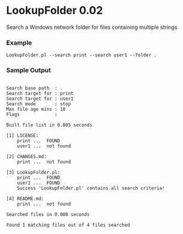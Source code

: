 # LookupFolder 0.02
Search a Windows network folder for files containing multiple strings

### Example
```
LookupFolder.pl --search print --search user1 --folder .
```

### Sample Output
```

Search base path  : .
Search target for : print
Search target for : user1
Search mode       : stop
Max file age mins : 10
Flags             :

Built file list in 0.005 seconds

[1] LICENSE:
    print ...  FOUND
    user1 ...  not found

[2] CHANGES.md:
    print ...  not found

[3] LookupFolder.pl:
    print ...  FOUND
    user1 ...  FOUND
    Success 'LookupFolder.pl' contains all search criteria!

[4] README.md:
    print ...  not found

Searched files in 0.008 seconds

Found 1 matching files out of 4 files searched

```